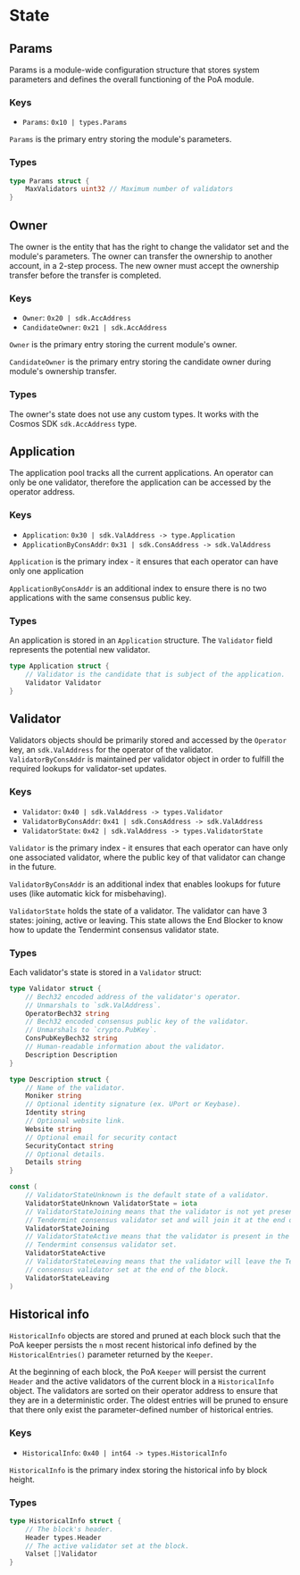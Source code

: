 <!--
order: 1
-->

# State

## Params

Params is a module-wide configuration structure that stores system parameters
and defines the overall functioning of the PoA module.

### Keys

- `Params`: `0x10 | types.Params`

`Params` is the primary entry storing the module's parameters.

### Types

```go
type Params struct {
    MaxValidators uint32 // Maximum number of validators
}
```

## Owner

The owner is the entity that has the right to change the validator set
and the module's parameters. The owner can transfer the ownership to another
account, in a 2-step process. The new owner must accept the ownership transfer
before the transfer is completed.

### Keys

- `Owner`: `0x20 | sdk.AccAddress`
- `CandidateOwner`: `0x21 | sdk.AccAddress`

`Owner` is the primary entry storing the current module's owner.

`CandidateOwner` is the primary entry storing the candidate owner during
module's ownership transfer.

### Types

The owner's state does not use any custom types. It works with the 
Cosmos SDK `sdk.AccAddress` type.

## Application

The application pool tracks all the current applications. An operator can only
be one validator, therefore the application can be accessed by the operator
address.

### Keys

- `Application`: `0x30 | sdk.ValAddress -> type.Application`
- `ApplicationByConsAddr`: `0x31 | sdk.ConsAddress -> sdk.ValAddress`

`Application` is the primary index - it ensures that each operator can have
only one application

`ApplicationByConsAddr` is an additional index to ensure there is no two
applications with the same consensus public key.

### Types

An application is stored in an `Application` structure. The `Validator` field
represents the potential new validator.

```go
type Application struct {
    // Validator is the candidate that is subject of the application.
    Validator Validator
}
```

## Validator

Validators objects should be primarily stored and accessed by the
`Operator` key, an `sdk.ValAddress` for the operator of the validator.
`ValidatorByConsAddr` is maintained per validator object in order to fulfill
the required lookups for validator-set updates.

### Keys

- `Validator`: `0x40 | sdk.ValAddress -> types.Validator`
- `ValidatorByConsAddr`: `0x41 | sdk.ConsAddress -> sdk.ValAddress`
- `ValidatorState`: `0x42 | sdk.ValAddress -> types.ValidatorState`

`Validator` is the primary index - it ensures that each operator can have only one
associated validator, where the public key of that validator can change in the
future.

`ValidatorByConsAddr` is an additional index that enables lookups for future
uses (like automatic kick for misbehaving). 

`ValidatorState` holds the state of a validator. The validator can have 3 
states: joining, active or leaving. This state allows the End Blocker to know 
how to update the Tendermint consensus validator state.

### Types

Each validator's state is stored in a `Validator` struct:

```go
type Validator struct {
    // Bech32 encoded address of the validator's operator. 
    // Unmarshals to `sdk.ValAddress`. 
    OperatorBech32 string 
    // Bech32 encoded consensus public key of the validator.
    // Unmarshals to `crypto.PubKey`. 
    ConsPubKeyBech32 string 
    // Human-readable information about the validator.
    Description Description
}

type Description struct {
    // Name of the validator.
    Moniker string
	// Optional identity signature (ex. UPort or Keybase).	
    Identity string
	// Optional website link.
    Website string
	// Optional email for security contact
    SecurityContact string
    // Optional details.	
    Details string 
}

const (
    // ValidatorStateUnknown is the default state of a validator.
    ValidatorStateUnknown ValidatorState = iota
    // ValidatorStateJoining means that the validator is not yet present in the
    // Tendermint consensus validator set and will join it at the end of the block.
    ValidatorStateJoining
    // ValidatorStateActive means that the validator is present in the
    // Tendermint consensus validator set.
    ValidatorStateActive
    // ValidatorStateLeaving means that the validator will leave the Tendermint
    // consensus validator set at the end of the block.
    ValidatorStateLeaving
)
```

## Historical info

`HistoricalInfo` objects are stored and pruned at each block such that the PoA 
keeper persists the `n` most recent historical info defined by the
`HistoricalEntries()` parameter returned by the `Keeper`.

At the beginning of each block, the PoA `Keeper` will persist the current 
`Header` and the active validators of the current block in a `HistoricalInfo` 
object. The validators are sorted on their operator address to ensure that they 
are in a deterministic order. The oldest entries will be pruned to ensure that 
there only exist the parameter-defined number of historical entries.

### Keys

- `HistoricalInfo`: `0x40 | int64 -> types.HistoricalInfo`

`HistoricalInfo` is the primary index storing the historical info by block height.

### Types

```go
type HistoricalInfo struct {
    // The block's header.
    Header types.Header
    // The active validator set at the block.
    Valset []Validator
}
```
